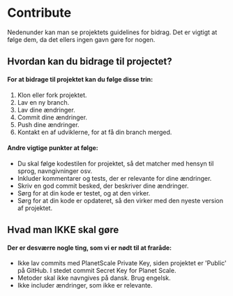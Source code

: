 # Contribute
Nedenunder kan man se projektets guidelines for bidrag. Det er vigtigt at følge dem, da det ellers ingen gavn gøre for nogen.

## Hvordan kan du bidrage til projectet?
#### For at bidrage til projektet kan du følge disse trin:
1. Klon eller fork projektet.
2. Lav en ny branch.
3. Lav dine ændringer.
4. Commit dine ændringer.
5. Push dine ændringer.
6. Kontakt en af udviklerne, for at få din branch merged.

#### Andre vigtige punkter at følge:

- Du skal følge kodestilen for projektet, så det matcher med hensyn til sprog, navngivninger osv.
- Inkluder kommentarer og tests, der er relevante for dine ændringer.
- Skriv en god commit besked, der beskriver dine ændringer.
- Sørg for at din kode er testet, og at den virker.
- Sørg for at din kode er opdateret, så den virker med den nyeste version af projektet.


## Hvad man IKKE skal gøre
#### Der er desværre nogle ting, som vi er nødt til at fraråde:
- Ikke lav commits med PlanetScale Private Key, siden projektet er 'Public' på GitHub. I stedet commit Secret Key for Planet Scale.
- Metoder skal ikke navngives på dansk. Brug engelsk.
- Ikke includer ændringer, som ikke er relevante.
